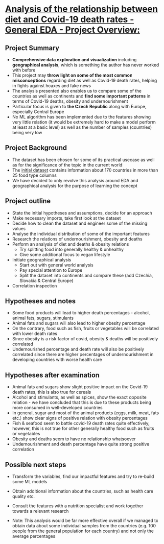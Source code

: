 # [Analysis of the relationship between diet and Covid-19 death rates - General EDA - Project Overview:](https://t-ded.github.io/t-ded-portfolio/projects/covid-diet/)

## Project Summary

- **Comprehensive data exploration and visualization** including **geographical analysis**, which is something the author has never worked with before
- This project may **throw light on some of the most common misconceptions** regarding diet as well as Covid-19 death rates, helping in fights against hoaxes and fake news
- The analysis presented also enables us to compare some of the countries as well as continents and **find some important patterns** in terms of Covid-19 deaths, obesity and undernourishment
- Particular focus is given to **the Czech Republic** along with Europe, especially Central Europe
- No ML algorithm has been implemented due to the features showing very little relation (it would be extremely hard to make a model perform at least at a basic level) as well as the number of samples (countries) being very low

## Project Background

- The dataset has been chosen for some of its practical usecase as well as for the significance of the topic in the current world
- The [initial dataset](https://www.kaggle.com/mariaren/covid19-healthy-diet-dataset) contains information about 170 countries in more than 25 food type columns
- We have decided to only revolve this analysis around EDA and geographical analysis for the purpose of learning the concept

## Project outline
      
- State the initial hypotheses and assumptions, decide for an approach 
- Make necessary imports, take first look at the dataset
- Decide how to clean the dataset and engineer some of the missing values
- Analyse the individual distribution of some of the important features
- Research the relations of undernourishment, obesity and deaths
- Perform an analysis of diet and deaths & obesity relations
  - Try splitting food into generally healthy & unhealthy
  - Give some additional focus to vegan lifestyle
- Initiate geographical analysis
  - Start out with general world analysis
  - Pay special attention to Europe
  - Split the dataset into continents and compare these (add Czechia, Slovakia & Central Europe)
- Correlation inspection

## Hypotheses and notes

- Some food products will lead to higher death percentages - alcohol, animal fats, sugars, stimulants
- Animal fats and sugars will also lead to higher obesity percentage
- On the contrary, food such as fish, fruits or vegetables will be correlated with lower death rates
- Since obesity is a risk factor of covid, obesity & deaths will be positively correlated
- Undernourished percentage and death rate will also be positively correlated since there are higher percentages of undernourishment in developing countries with worse health care
        
## Hypotheses after examination

- Animal fats and sugars show slight positive impact on the Covid-19 death rates, this is also true for cereals
- Alcohol and stimulants, as well as spices, show the exact opposite relation - we have concluded that this is due to these products being more consumed in well-developed countries
- In general, sugar and most of the animal products (eggs, milk, meat, fats etc.) show clear signs of positive relation with obesity percentages
- Fish & seafood seem to battle covid-19 death rates quite effectively, however, this is not true for other generally healthy food such as fruits or vegetables
- Obesity and deaths seem to have no relationship whatsoever
- Undernourishment and death percentage have quite strong positive correlation

## Possible next steps

- Transform the variables, find our impactful features and try to re-build some ML models
- Obtain additional information about the countries, such as health care quality etc.
- Consult the features with a nutrition specialist and work together towards a relevant research

- Note: This analysis would be far more effective overall if we managed to obtain data about some individual samples from the countries (e.g. 100 people from the general population for each country) and not only the average percentages
